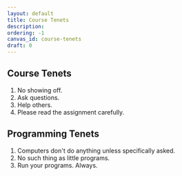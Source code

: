 ```yaml
---
layout: default
title: Course Tenets
description:
ordering: -1
canvas_id: course-tenets
draft: 0
---
```

## Course Tenets
1. No showing off.
2. Ask questions.
3. Help others.
4. Please read the assignment carefully.

## Programming Tenets
1. Computers don't do anything unless specifically asked.
2. No such thing as little programs.
3. Run your programs. Always.
